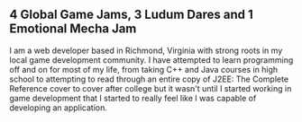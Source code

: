 ## 4 Global Game Jams, 3 Ludum Dares and 1 Emotional Mecha Jam

I am a web developer based in Richmond, Virginia with strong roots in my local game development community. I have attempted to learn programming off and on for most of my life, from taking C++ and Java courses in high school to attempting to read through an entire copy of J2EE: The Complete Reference cover to cover after college but it wasn't until I started working in game development that I started to really feel like I was capable of developing an application.